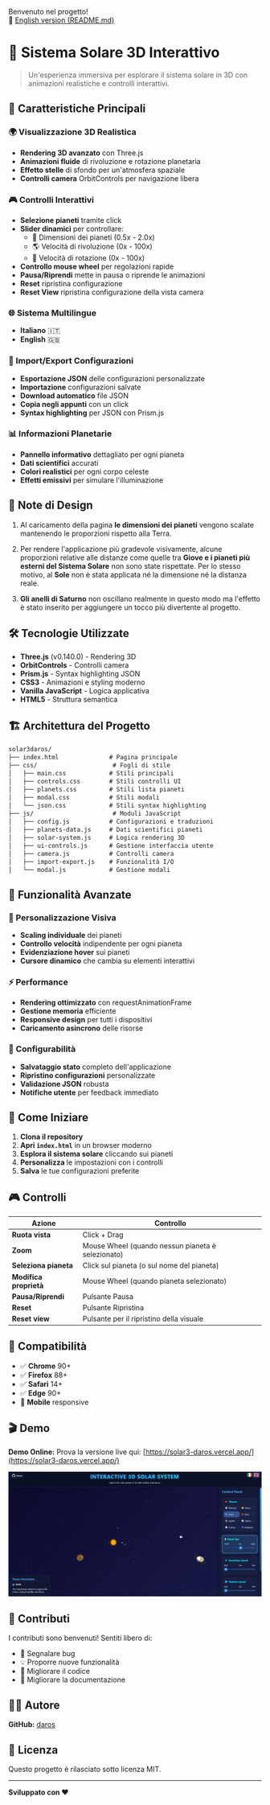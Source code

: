﻿Benvenuto nel progetto!  
🔗 [English version (README.md)](README.md)

# 🌌 Sistema Solare 3D Interattivo
> Un'esperienza immersiva per esplorare il sistema solare in 3D con animazioni realistiche e controlli interattivi.

## 🚀 Caratteristiche Principali

### 🌍 Visualizzazione 3D Realistica

- **Rendering 3D avanzato** con Three.js
- **Animazioni fluide** di rivoluzione e rotazione planetaria
- **Effetto stelle** di sfondo per un'atmosfera spaziale
- **Controlli camera** OrbitControls per navigazione libera

### 🎮 Controlli Interattivi

- **Selezione pianeti** tramite click
- **Slider dinamici** per controllare:
  - 📏 Dimensioni dei pianeti (0.5x - 2.0x)
  - 🌎 Velocità di rivoluzione (0x - 100x)
  - 🔄 Velocità di rotazione (0x - 100x)
- **Controllo mouse wheel** per regolazioni rapide
- **Pausa/Riprendi** mette in pausa o riprende le animazioni
- **Reset** ripristina configurazione
- **Reset View** ripristina configurazione della vista camera

### 🌐 Sistema Multilingue

- **Italiano** 🇮🇹
- **English** 🇬🇧

### 💾 Import/Export Configurazioni

- **Esportazione JSON** delle configurazioni personalizzate
- **Importazione** configurazioni salvate
- **Download automatico** file JSON
- **Copia negli appunti** con un click
- **Syntax highlighting** per JSON con Prism.js

### 📊 Informazioni Planetarie

- **Pannello informativo** dettagliato per ogni pianeta
- **Dati scientifici** accurati
- **Colori realistici** per ogni corpo celeste
- **Effetti emissivi** per simulare l'illuminazione

## 📝 Note di Design

1. Al caricamento della pagina **le dimensioni dei pianeti** vengono scalate mantenendo le proporzioni rispetto alla Terra.

2. Per rendere l'applicazione più gradevole visivamente, alcune proporzioni relative alle distanze come quelle tra **Giove e i pianeti più esterni del Sistema Solare** non sono state rispettate. Per lo stesso motivo, al **Sole** non è stata applicata né la dimensione né la distanza reale.

3. **Gli anelli di Saturno** non oscillano realmente in questo modo ma l'effetto è stato inserito per aggiungere un tocco più divertente al progetto.

## 🛠️ Tecnologie Utilizzate

- **Three.js** (v0.140.0) - Rendering 3D
- **OrbitControls** - Controlli camera
- **Prism.js** - Syntax highlighting JSON
- **CSS3** - Animazioni e styling moderno
- **Vanilla JavaScript** - Logica applicativa
- **HTML5** - Struttura semantica

## 🏗️ Architettura del Progetto
```
solar3daros/
├── index.html              # Pagina principale
├── css/                     # Fogli di stile
│   ├── main.css            # Stili principali
│   ├── controls.css        # Stili controlli UI
│   ├── planets.css         # Stili lista pianeti
│   ├── modal.css           # Stili modali
│   └── json.css            # Stili syntax highlighting
├── js/                      # Moduli JavaScript
│   ├── config.js           # Configurazioni e traduzioni
│   ├── planets-data.js     # Dati scientifici pianeti
│   ├── solar-system.js     # Logica rendering 3D
│   ├── ui-controls.js      # Gestione interfaccia utente
│   ├── camera.js           # Controlli camera
│   ├── import-export.js    # Funzionalità I/O
│   └── modal.js            # Gestione modali
```


## 🎯 Funzionalità Avanzate

### 🎨 Personalizzazione Visiva

- **Scaling individuale** dei pianeti
- **Controllo velocità** indipendente per ogni pianeta
- **Evidenziazione hover** sui pianeti
- **Cursore dinamico** che cambia su elementi interattivi

### ⚡ Performance

- **Rendering ottimizzato** con requestAnimationFrame
- **Gestione memoria** efficiente
- **Responsive design** per tutti i dispositivi
- **Caricamento asincrono** delle risorse

### 🔧 Configurabilità

- **Salvataggio stato** completo dell'applicazione
- **Ripristino configurazioni** personalizzate
- **Validazione JSON** robusta
- **Notifiche utente** per feedback immediato

## 🚀 Come Iniziare

1. **Clona il repository**
2. **Apri `index.html`** in un browser moderno
3. **Esplora il sistema solare** cliccando sui pianeti
4. **Personalizza** le impostazioni con i controlli
5. **Salva** le tue configurazioni preferite

## 🎮 Controlli

| Azione | Controllo |
|--------|----------|
| **Ruota vista** | Click + Drag |
| **Zoom** | Mouse Wheel (quando nessun pianeta è selezionato) |
| **Seleziona pianeta** | Click sul pianeta (o sul nome del pianeta) |
| **Modifica proprietà** | Mouse Wheel (quando pianeta selezionato) |
| **Pausa/Riprendi** | Pulsante Pausa |
| **Reset** | Pulsante Ripristina |
| **Reset view** | Pulsante per il ripristino della visuale  |

## 📱 Compatibilità

- ✅ **Chrome** 90+
- ✅ **Firefox** 88+
- ✅ **Safari** 14+
- ✅ **Edge** 90+
- 📱 **Mobile** responsive

## 🎬 Demo

**Demo Online:** Prova la versione live qui: [https://solar3-daros.vercel.app/](https://solar3-daros.vercel.app/)

![Anteprima Interfaccia solar3Daros](screenshot/previewInterface_001.jpg)

## 🤝 Contributi

I contributi sono benvenuti! Sentiti libero di:
- 🐛 Segnalare bug
- 💡 Proporre nuove funzionalità
- 🔧 Migliorare il codice
- 📖 Migliorare la documentazione

## 👨‍💻 Autore

**GitHub:** [daros](https://github.com/dariorosina)

## 📄 Licenza

Questo progetto è rilasciato sotto licenza MIT.

---

**Sviluppato con ❤️**